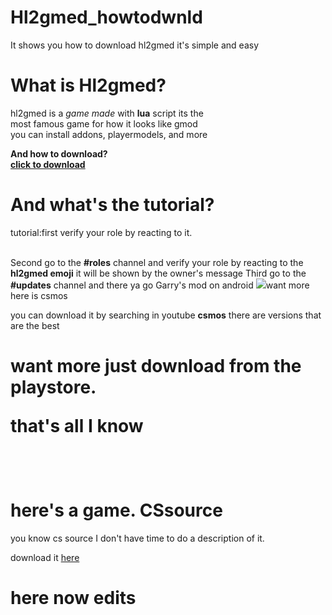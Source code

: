 # Hl2gmed_howtodwnld
It shows you how to download hl2gmed it's simple and easy
<h1>What is Hl2gmed?</h1>
<p>hl2gmed is a <em>game made</em> with <strong>lua</strong> script its the<br> most famous game for how it looks like gmod<br> you can install addons, playermodels, and more</p>
<strong><a
<h1>And how to download?</h1><a href="https://discord.gg/EscPqybqmG"><br>click to download</a></strong>
<h1>And what's the tutorial?</h1>
<p>tutorial:first verify your role by reacting to it.<br></p><br>Second go to the <strong>#roles</strong> channel and verify your role by reacting to the <strong>hl2gmed emoji</strong> it will be shown by the owner's message
Third go to the <strong>#updates</strong> channel and there ya go Garry's mod on android
<img src="https://encrypted-tbn0.gstatic.com/images?q=tbn:ANd9GcQ1_34rHnU_mIJ9xBDDjzNPx4sovijPGOiLlQ&usqp=CAU"

<h1>want more here is csmos</h1>
<p>you can download it by searching in youtube <strong>csmos</strong> there are versions that are the best

<h1>want more just download from the playstore.

<p>that's all I know</p><br>

<h1>here's a game. <strong>CSsource</strong> </h1>

you know cs source I don't have time to do a description of it.

download it <a href="https://discord.gg/VRqSvRTZ">here</a>









<h1>here now edits</h1>
